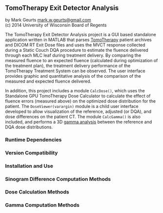 ## TomoTherapy Exit Detector Analysis

by Mark Geurts <mark.w.geurts@gmail.com>
<br>(c) 2014 University of Wisconsin Board of Regents

The TomoTherapy Exit Detector Analysis project is a GUI based standalone application written in MATLAB that parses [TomoTherapy](http://www.accuray.com) patient archives and DICOM RT Exit Dose files and uses the MVCT response collected during a Static Couch DQA procedure to estimate the fluence delivered through each MLC leaf during treatment delivery.  By comparing the measured fluence to an expected fluence (calculated during optimization of the treatment plan), the treatment delivery performance of the TomoTherapy Treatment System can be observed.  The user interface provides graphic and quantitative analysis of the comparison of the measured and expected fluence delivered.

In addition, this project includes a module `CalcDose()`, which uses the Standalone GPU TomoTherapy Dose Calculator to calculate the effect of fluence errors (measured above) on the optimized dose distribution for the patient. The `DoseViewer(varargin)` module is a child user interface developed to allow visualization of the reference, adjusted (or DQA), and dose differences on the patient CT.  The module `CalcGamma()` is also included, and performs a 3D [gamma analysis](http://www.ncbi.nlm.nih.gov/pubmed/9608475) between the reference and DQA dose distributions.

### Runtime Dependencies

### Version Compatibility

### Installation and Use

### Sinogram Difference Computation Methods

### Dose Calculation Methods

### Gamma Computation Methods

